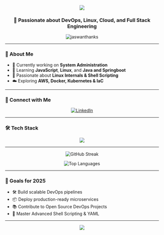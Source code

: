 <h1 align="center">
    <img src="https://readme-typing-svg.herokuapp.com/?font=Righteous&size=35&center=true&vCenter=true&width=500&height=70&duration=4000&lines=Hi+There!+👋;+I'm+Jaswanthan+KS!;" />
</h1>

<h3 align="center">🚀 Passionate about DevOps, Linux, Cloud, and Full Stack Engineering</h3>

<p align="center">
  <img src="https://komarev.com/ghpvc/?username=jaswanthanks&label=Profile%20views&color=0e75b6&style=flat" alt="jaswanthanks" />
</p>

---

### 🧠 About Me

- 🔭 Currently working on **System Administration**
- 🌱 Learning **JavaScript**, **Linux**, and **Java and Springboot**
- 🐧 Passionate about **Linux Internals & Shell Scripting**
- ☁️ Exploring **AWS, Docker, Kubernetes & IaC**

---

### 🤝 Connect with Me

<p align="center">
  <a href="https://www.linkedin.com/in/jaswanthanks/" target="_blank">
    <img src="https://skillicons.dev/icons?i=linkedin" alt="LinkedIn" />
  </a>
</p>

---

### 🛠️ Tech Stack

<p align="center">
  <img src="https://skillicons.dev/icons?i=html,css,js,react,java,mysql,linux,aws,docker,jenkins,git" />
</p>

---


<p align="center">
  <img src="https://github-readme-streak-stats.herokuapp.com/?user=jaswanthanks&theme=radical&hide_border=true" alt="GitHub Streak" />
</p>

<p align="center">
  <img src="https://github-readme-stats.vercel.app/api/top-langs/?username=jaswanthanks&layout=compact&theme=radical&hide_border=true" alt="Top Languages" />
</p>


---

### 🎯 Goals for 2025

- 🛠 Build scalable DevOps pipelines
- 📦 Deploy production-ready microservices
- 📚 Contribute to Open Source DevOps Projects
- 📜 Master Advanced Shell Scripting & YAML

---

<p align="center">
  <img src="https://readme-typing-svg.demolab.com?font=Fira+Code&size=22&pause=1000&color=F7B267&center=true&vCenter=true&width=700&height=45&lines=Automation+is+the+Future...;Linux+is+Under+Construction." />
</p>

